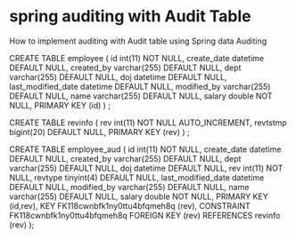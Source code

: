 # spring auditing with Audit Table
How to implement auditing with Audit table using Spring data Auditing


CREATE TABLE employee (
  id int(11) NOT NULL,
  create_date datetime DEFAULT NULL,
  created_by varchar(255) DEFAULT NULL,
  dept varchar(255) DEFAULT NULL,
  doj datetime DEFAULT NULL,
  last_modified_date datetime DEFAULT NULL,
  modified_by varchar(255) DEFAULT NULL,
  name varchar(255) DEFAULT NULL,
  salary double NOT NULL,
  PRIMARY KEY (id)
) ;

CREATE TABLE revinfo (
  rev int(11) NOT NULL AUTO_INCREMENT,
  revtstmp bigint(20) DEFAULT NULL,
  PRIMARY KEY (rev)
) ;

CREATE TABLE employee_aud (
  id int(11) NOT NULL,
  create_date datetime DEFAULT NULL,
  created_by varchar(255) DEFAULT NULL,
  dept varchar(255) DEFAULT NULL,
  doj datetime DEFAULT NULL,
  rev int(11) NOT NULL,
  revtype tinyint(4) DEFAULT NULL,
  last_modified_date datetime DEFAULT NULL,
  modified_by varchar(255) DEFAULT NULL,
  name varchar(255) DEFAULT NULL,
  salary double NOT NULL,
  PRIMARY KEY (id,rev),
  KEY FK118cwnbfk1ny0ttu4bfqmeh8q (rev),
  CONSTRAINT FK118cwnbfk1ny0ttu4bfqmeh8q FOREIGN KEY (rev) REFERENCES revinfo (rev)
);


